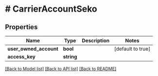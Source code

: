 # # CarrierAccountSeko

## Properties

Name | Type | Description | Notes
------------ | ------------- | ------------- | -------------
**user_owned_account** | **bool** |  | [default to true]
**access_key** | **string** |  |

[[Back to Model list]](../../README.md#models) [[Back to API list]](../../README.md#endpoints) [[Back to README]](../../README.md)
